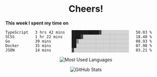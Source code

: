 <h1 align="center">Cheers!</h1>

**This week I spent my time on**
<!--START_SECTION:waka-->

```text
TypeScript   3 hrs 42 mins   ████████████▓░░░░░░░░░░░░   50.03 %
SCSS         1 hr 22 mins    ████▓░░░░░░░░░░░░░░░░░░░░   18.40 %
Go           39 mins         ██▒░░░░░░░░░░░░░░░░░░░░░░   08.93 %
Docker       35 mins         ██░░░░░░░░░░░░░░░░░░░░░░░   07.98 %
JSON         14 mins         ▓░░░░░░░░░░░░░░░░░░░░░░░░   03.21 %
```

<!--END_SECTION:waka-->

<p align="center"><img src="https://github-readme-stats.vercel.app/api/top-langs/?username=thnkrn&layout=compact&hide=html&theme=tokyonight" alt="Most Used Languages" /></p>

<p align="center"><img src="https://github-readme-stats.vercel.app/api?username=thnkrn&show_icons=true&count_private=true&theme=tokyonight" alt="GitHub Stats" /></p>

<!-- <p align="center"><a href="https://wakatime.com"><img src="https://wakatime.com/share/@thnkrn/40092326-d1bd-471b-89da-9a7c63939402.png" /></p>
 -->
